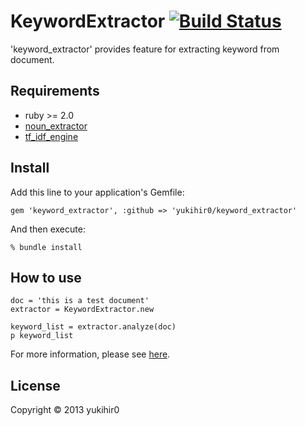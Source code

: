 # KeywordExtractor [![Build Status](https://travis-ci.org/yukihir0/keyword_extractor.svg?branch=master)](https://travis-ci.org/yukihir0/keyword_extractor)

'keyword_extractor' provides feature for extracting keyword from document.

## Requirements

- ruby >= 2.0
- [noun_extractor](https://github.com/yukihir0/noun_extractor)
- [tf_idf_engine](https://github.com/yukihir0/tf_idf_engine)

## Install

Add this line to your application's Gemfile:

 ```
gem 'keyword_extractor', :github => 'yukihir0/keyword_extractor'
```

And then execute:

```
% bundle install
```

## How to use

```
doc = 'this is a test document'
extractor = KeywordExtractor.new

keyword_list = extractor.analyze(doc)
p keyword_list
```

For more information, please see [here](https://github.com/yukihir0/keyword_extractor/blob/master/sample/main.rb).

## License

Copyright &copy; 2013 yukihir0
